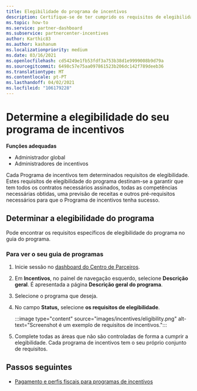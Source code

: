 ```yaml
---
title: Elegibilidade do programa de incentivos
description: Certifique-se de ter cumprido os requisitos de elegibilidade para o programa de incentivos. Este processo inclui a verificação da elegibilidade no seu guia do programa.
ms.topic: how-to
ms.service: partner-dashboard
ms.subservice: partnercenter-incentives
author: Karthic83
ms.author: kashanum
ms.localizationpriority: medium
ms.date: 03/16/2021
ms.openlocfilehash: cd54249e1fb53fdf3a753b38d1e9999008b9d79a
ms.sourcegitcommit: 6498c57e75aa097861523b206dc142f789deeb36
ms.translationtype: MT
ms.contentlocale: pt-PT
ms.lasthandoff: 04/02/2021
ms.locfileid: "106179228"
---
```

# <a name="determine-your-incentives-program-eligibility"></a>Determine a elegibilidade do seu programa de incentivos

**Funções adequadas**

- Administrador global
- Administradores de incentivos

 Cada Programa de incentivos tem determinados requisitos de elegibilidade. Estes requisitos de elegibilidade do programa destinam-se a garantir que tem todos os contratos necessários assinados, todas as competências necessárias obtidas, uma previsão de receitas e outros pré-requisitos necessários para que o Programa de incentivos tenha sucesso.

## <a name="determining-your-program-eligibility"></a>Determinar a elegibilidade do programa

Pode encontrar os requisitos específicos de elegibilidade do programa no guia do programa. 

### <a name="to-see-your-program-guide"></a>Para ver o seu guia de programas

1. Inicie sessão no [dashboard do Centro de Parceiros](https://partner.microsoft.com/dashboard/).

2. Em **Incentivos**, no painel de navegação esquerdo, selecione **Descrição geral**. É apresentada a página **Descrição geral do programa**.

3. Selecione o programa que deseja.

4. No campo **Status,** selecione **os requisitos de elegibilidade**.

   :::image type="content" source="images/incentives/eligibility.png" alt-text="Screenshot é um exemplo de requisitos de incentivos.":::

5. Complete todas as áreas que não são controladas de forma a cumprir a elegibilidade. Cada programa de incentivos tem o seu próprio conjunto de requisitos.

## <a name="next-steps"></a>Passos seguintes

- [Pagamento e perfis fiscais para programas de incentivos](incentives-create-and-manage-your-payout-and-tax-profiles.md)
